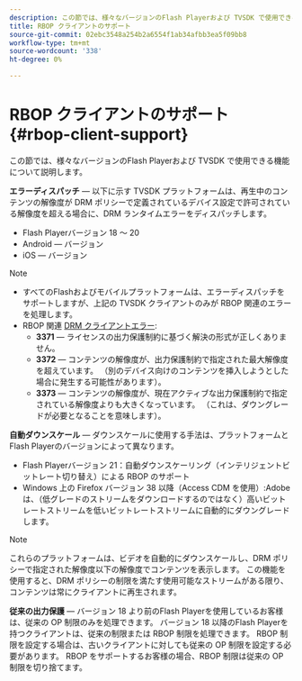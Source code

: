 ```yaml
---
description: この節では、様々なバージョンのFlash Playerおよび TVSDK で使用できる機能について説明します。
title: RBOP クライアントのサポート
source-git-commit: 02ebc3548a254b2a6554f1ab34afbb3ea5f09bb8
workflow-type: tm+mt
source-wordcount: '338'
ht-degree: 0%

---
```


# RBOP クライアントのサポート {#rbop-client-support}

この節では、様々なバージョンのFlash Playerおよび TVSDK で使用できる機能について説明します。

**エラーディスパッチ**  — 以下に示す TVSDK プラットフォームは、再生中のコンテンツの解像度が DRM ポリシーで定義されているデバイス設定で許可されている解像度を超える場合に、DRM ランタイムエラーをディスパッチします。

* Flash Playerバージョン 18 ～ 20
* Android — バージョン
* iOS — バージョン

>[!NOTE]
>
>* すべてのFlashおよびモバイルプラットフォームは、エラーディスパッチをサポートしますが、上記の TVSDK クライアントのみが RBOP 関連のエラーを処理します。
>* RBOP 関連 [DRM クライアントエラー](https://help.adobe.com/en_US/primetime/drm/index.html#reference-DRM_Client_Error_Messages):
>    * **3371**  — ライセンスの出力保護制約に基づく解決の形式が正しくありません。
>    * **3372**  — コンテンツの解像度が、出力保護制約で指定された最大解像度を超えています。 （別のデバイス向けのコンテンツを挿入しようとした場合に発生する可能性があります）。
>    * **3373**  — コンテンツの解像度が、現在アクティブな出力保護制約で指定されている解像度よりも大きくなっています。 （これは、ダウングレードが必要となることを意味します）。
>

**自動ダウンスケール**  — ダウンスケールに使用する手法は、プラットフォームとFlash Playerのバージョンによって異なります。

* Flash Playerバージョン 21：自動ダウンスケーリング（インテリジェントビットレート切り替え）による RBOP のサポート
* Windows 上の Firefox バージョン 38 以降（Access CDM を使用）:Adobeは、（低グレードのストリームをダウンロードするのではなく）高いビットレートストリームを低いビットレートストリームに自動的にダウングレードします。

>[!NOTE]
>
>これらのプラットフォームは、ビデオを自動的にダウンスケールし、DRM ポリシーで指定された解像度以下の解像度でコンテンツを表示します。 この機能を使用すると、DRM ポリシーの制限を満たす使用可能なストリームがある限り、コンテンツは常にクライアントに再生されます。

**従来の出力保護**  — バージョン 18 より前のFlash Playerを使用しているお客様は、従来の OP 制限のみを処理できます。 バージョン 18 以降のFlash Playerを持つクライアントは、従来の制限または RBOP 制限を処理できます。 RBOP 制限を設定する場合は、古いクライアントに対しても従来の OP 制限を設定する必要があります。 RBOP をサポートするお客様の場合、RBOP 制限は従来の OP 制限を切り捨てます。
